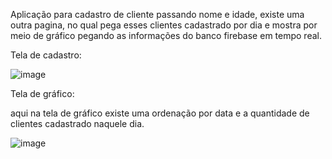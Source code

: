 Aplicação para cadastro de cliente passando nome e idade, 
existe uma outra pagina, no qual pega esses clientes cadastrado por dia e mostra por meio de gráfico pegando as informações do banco firebase em tempo real.



Tela de cadastro:

![image](https://github.com/user-attachments/assets/ee0baa73-96ad-434b-9bee-58ecf8e9ea11)


Tela de gráfico:

aqui na tela de gráfico existe uma ordenação por data e a quantidade de clientes cadastrado naquele dia.

![image](https://github.com/user-attachments/assets/1de3d785-332c-440a-8e4f-4b8bd8e71af2)
